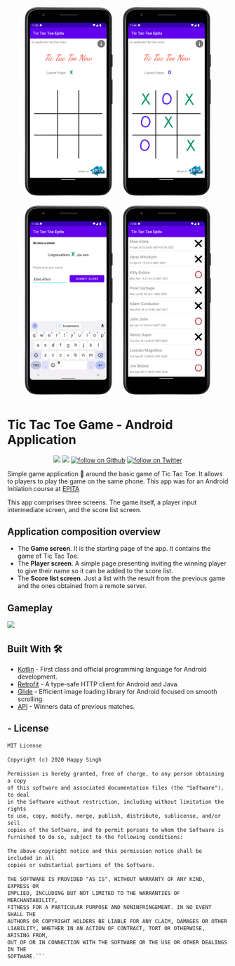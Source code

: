 <p align="center">
  <img src="./Screenshots/MainActivity.png" width="200" hspace="10" vspace="10" title="MainActivity Screen"> <img src="./Screenshots/MainActivity02.png" width="200" hspace="10" vspace="10" title="MainActivity Screen #2"> <img src="./Screenshots/PlayerActivity.png" width="200" hspace="10" vspace="10" title="PlayerActivity Screen"> <img src="./Screenshots/ScoreActivity.png" width="200" hspace="10" vspace="10" title="ScoreActivity Screen">
</=>


# Tic Tac Toe Game - Android Application

<p align="center">
    <a href="https://www.android.com" alt="Android">
        <img src="https://img.shields.io/badge/platform-Android-yellow.svg" /></a>
    <a alt="LICENSE">
        <img src="https://img.shields.io/badge/License-MIT-blue.svg" /></a>
    <a href="https://github.com/EliasAfara">
        <img src="https://img.shields.io/github/followers/eliasafara?label=Followers&style=social"
            alt="follow on Github"></a>
    <a href="https://twitter.com/intent/follow?screen_name=thegrindev">
        <img src="https://img.shields.io/twitter/follow/thegrindev?style=social&logo=twitter"
            alt="follow on Twitter"></a>
</p>


Simple game application 📱 around the basic game of Tic Tac Toe. It allows to players to play the game on the same phone.
This app was for an Android Initiation course at [EPITA](https://www.epita.fr/)

This app comprises three screens. The game itself, a player input intermediate screen, and the score list screen.

## Application composition overview

* The **Game screen**. It is the starting page of the app. It contains the game of Tic Tac Toe.
* The **Player screen**. A simple page presenting inviting the winning player to give their name so it can be added to the score list.
* The **Score list screen**. Just a list with the result from the previous game and the ones obtained from a remote server.

## Gameplay

<img src="./Screenshots/TicTacToe-Gameplay.gif" width="200"/>

## Built With 🛠
- [Kotlin](https://kotlinlang.org/) - First class and official programming language for Android development.
- [Retrofit](https://square.github.io/retrofit/) - A type-safe HTTP client for Android and Java.
- [Glide](https://bumptech.github.io/glide/) - Efficient image loading library for Android focused on smooth scrolling.
- [API](https://www.surleweb.xyz/api/game/ttt_scores.json) - Winners data of previous matches.


## - License

```
MIT License

Copyright (c) 2020 Happy Singh

Permission is hereby granted, free of charge, to any person obtaining a copy
of this software and associated documentation files (the "Software"), to deal
in the Software without restriction, including without limitation the rights
to use, copy, modify, merge, publish, distribute, sublicense, and/or sell
copies of the Software, and to permit persons to whom the Software is
furnished to do so, subject to the following conditions:

The above copyright notice and this permission notice shall be included in all
copies or substantial portions of the Software.

THE SOFTWARE IS PROVIDED "AS IS", WITHOUT WARRANTY OF ANY KIND, EXPRESS OR
IMPLIED, INCLUDING BUT NOT LIMITED TO THE WARRANTIES OF MERCHANTABILITY,
FITNESS FOR A PARTICULAR PURPOSE AND NONINFRINGEMENT. IN NO EVENT SHALL THE
AUTHORS OR COPYRIGHT HOLDERS BE LIABLE FOR ANY CLAIM, DAMAGES OR OTHER
LIABILITY, WHETHER IN AN ACTION OF CONTRACT, TORT OR OTHERWISE, ARISING FROM,
OUT OF OR IN CONNECTION WITH THE SOFTWARE OR THE USE OR OTHER DEALINGS IN THE
SOFTWARE.```

